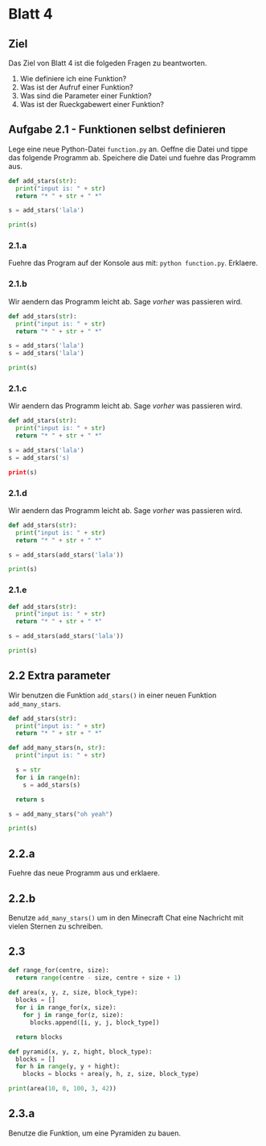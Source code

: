 # Blatt 4

## Ziel
Das Ziel von Blatt 4 ist die folgeden Fragen zu beantworten.

1. Wie definiere ich eine Funktion?
1. Was ist der Aufruf einer Funktion?
1. Was sind die Parameter einer Funktion?
1. Was ist der Rueckgabewert einer Funktion?

## Aufgabe 2.1 - Funktionen selbst definieren

Lege eine neue Python-Datei `function.py` an.
Oeffne die Datei und tippe das folgende Programm ab.
Speichere die Datei und fuehre das Programm aus.

```python
def add_stars(str):
  print("input is: " + str)
  return "* " + str + " *"

s = add_stars('lala')

print(s)
```

### 2.1.a
Fuehre das Program auf der Konsole aus mit: `python function.py`. Erklaere.

### 2.1.b

Wir aendern das Programm leicht ab. Sage *vorher* was passieren wird.

```python
def add_stars(str):
  print("input is: " + str)
  return "* " + str + " *"

s = add_stars('lala')
s = add_stars('lala')

print(s)
```

### 2.1.c

Wir aendern das Programm leicht ab. Sage *vorher* was passieren wird.

```python
def add_stars(str):
  print("input is: " + str)
  return "* " + str + " *"

s = add_stars('lala')
s = add_stars('s)

print(s)
```

### 2.1.d

Wir aendern das Programm leicht ab. Sage *vorher* was passieren wird.

```python
def add_stars(str):
  print("input is: " + str)
  return "* " + str + " *"

s = add_stars(add_stars('lala'))

print(s)
```

### 2.1.e

```python
def add_stars(str):
  print("input is: " + str)
  return "* " + str + " *"

s = add_stars(add_stars('lala'))

print(s)
```

## 2.2 Extra parameter

Wir benutzen die Funktion `add_stars()` in einer neuen Funktion
`add_many_stars`.

```python
def add_stars(str):
  print("input is: " + str)
  return "* " + str + " *"

def add_many_stars(n, str):
  print("input is: " + str)

  s = str
  for i in range(n):
    s = add_stars(s)

  return s

s = add_many_stars("oh yeah")

print(s)
```

## 2.2.a
Fuehre das neue Programm aus und erklaere.

## 2.2.b
Benutze `add_many_stars()` um in den Minecraft Chat eine Nachricht mit vielen Sternen zu schreiben.


## 2.3

```python
def range_for(centre, size):
  return range(centre - size, centre + size + 1)
        
def area(x, y, z, size, block_type):
  blocks = []
  for i in range_for(x, size):
    for j in range_for(z, size):
      blocks.append([i, y, j, block_type])

  return blocks

def pyramid(x, y, z, hight, block_type):
  blocks = []
  for h in range(y, y + hight):
    blocks = blocks + area(y, h, z, size, block_type)

print(area(10, 0, 100, 3, 42))
```

## 2.3.a

Benutze die Funktion, um eine Pyramiden zu bauen.
